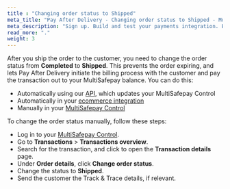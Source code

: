 ```yaml
---
title : "Changing order status to Shipped"
meta_title: "Pay After Delivery - Changing order status to Shipped - MultiSafepay Docs"
meta_description: "Sign up. Build and test your payments integration. Explore our products and services. Use our API Reference, SDKs, and wrappers. Get support."
read_more: "."
weight: 3
---
```


After you ship the order to the customer, you need to change the order status from **Completed** to **Shipped**. This prevents the order expiring, and lets Pay After Delivery initiate the billing process with the customer and pay the transaction out to your MultiSafepay balance. You can do this:

- Automatically using our [API](https://docs.multisafepay.com/api/#update-an-order), which updates your MultiSafepay Control 
- Automatically in your [ecommerce integration](/integrations/ecommerce-integrations)
- Manually in your [MultiSafepay Control](https://merchant.multisafepay.com)

To change the order status manually, follow these steps:

- Log in to your [MultiSafepay Control](https://merchant.multisafepay.com).
- Go to **Transactions** > **Transactions overview**.
- Search for the transaction, and click to open the **Transaction details** page. 
- Under **Order details**, click **Change order status**. 
- Change the status to **Shipped**.
- Send the customer the Track & Trace details, if relevant.